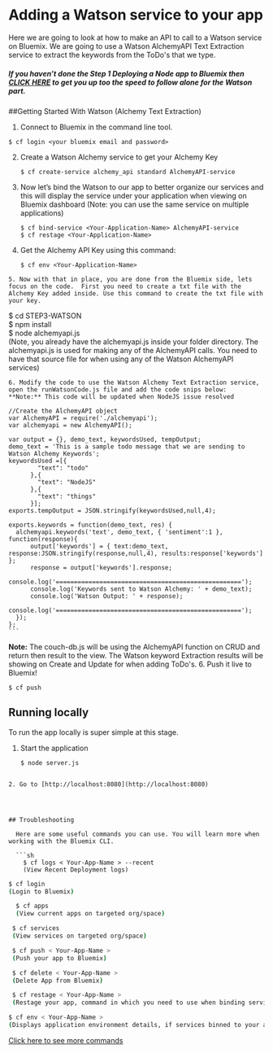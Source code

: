 # Adding a Watson service to your app

Here we are going to look at how to make an API to call to a Watson service on Bluemix. We are going to use a Watson AlchemyAPI Text Extraction service to extract the keywords from the ToDo's that we type.


##### If you haven’t done the Step 1 Deploying a Node app to Bluemix then **[CLICK HERE](https://github.com/Twanawebtech/Bluemix-Guide-Node/tree/master/clone)** to get you up too the speed to follow alone for the Watson part.     



##Getting Started With Watson (Alchemy Text Extraction)

1. Connect to Bluemix in the command line tool.
  ```
  $ cf login <your bluemix email and password>
  ```

2. Create a Watson Alchemy service to get your Alchemy Key
   ```
   $ cf create-service alchemy_api standard AlchemyAPI-service
   ```

3. Now let’s bind the Watson to our app to better organize our services and this will display the service under your application when viewing on Bluemix dashboard (Note: you can use the same service on multiple applications)
   ```
   $ cf bind-service <Your-Application-Name> AlchemyAPI-service
   $ cf restage <Your-Application-Name>
   ```

4. Get the Alchemy API Key using this command:
   ```
   $ cf env <Your-Application-Name>
```
5. Now with that in place, you are done from the Bluemix side, lets focus on the code.  First you need to create a txt file with the Alchemy Key added inside. Use this command to create the txt file with your key.
   ```
   $ cd STEP3-WATSON   
   $ npm install          
   $ node alchemyapi.js <Your-Watson AlchemyAPI-Key>  
   (Note, you already have the alchemyapi.js inside your folder directory. The alchemyapi.js is used for making any of the AlchemyAPI calls. You need to have that source file for when using any of the Watson AlchemyAPI services)  
```
6. Modify the code to use the Watson Alchemy Text Extraction service, open the runWatsonCode.js file and add the code snips below:  
**Note:** This code will be updated when NodeJS issue resolved

   ```
    //Create the AlchemyAPI object
    var AlchemyAPI = require('./alchemyapi');
    var alchemyapi = new AlchemyAPI();

    var output = {}, demo_text, keywordsUsed, tempOutput;
    demo_text = 'This is a sample todo message that we are sending to Watson Alchemy Keywords';
    keywordsUsed =[{
            "text": "todo"
          },{
            "text": "NodeJS"
          },{
            "text": "things"
          }];
    exports.tempOutput = JSON.stringify(keywordsUsed,null,4);

    exports.keywords = function(demo_text, res) {
      alchemyapi.keywords('text', demo_text, { 'sentiment':1 }, function(response){
          output['keywords'] = { text:demo_text, response:JSON.stringify(response,null,4), results:response['keywords'] };
          response = output['keywords'].response;
          console.log('===================================================');
          console.log('Keywords sent to Watson Alchemy: ' + demo_text);
          console.log('Watson Output: ' + response);
          console.log('===================================================');
      });
    };
    ```
 **Note:** The couch-db.js will be using the AlchemyAPI function on CRUD and return then result to the view. The Watson keyword Extraction results will be showing on Create and Update for when adding ToDo's.
6. Push it live to Bluemix!
   ```
   $ cf push
```


## Running locally
  To run the app locally is super simple at this stage.

1. Start the application

   ```
   $ node server.js
```

2. Go to [http://localhost:8080](http://localhost:8080)




## Troubleshooting

  Here are some useful commands you can use. You will learn more when working with the Bluemix CLI.

  ```sh
    $ cf logs < Your-App-Name > --recent
    (View Recent Deployment logs)
  ```

  ```sh
  $ cf login
  (Login to Bluemix)
  ```
  ```sh
    $ cf apps
    (View current apps on targeted org/space)
  ```
  ```sh
   $ cf services
   (View services on targeted org/space)
  ```
  ```sh
   $ cf push < Your-App-Name >
   (Push your app to Bluemix)
  ```
  ```sh
   $ cf delete < Your-App-Name >
   (Delete App from Bluemix)
  ```
  ```sh
   $ cf restage < Your-App-Name >
   (Restage your app, command in which you need to use when binding services)
  ```
  ```sh
  $ cf env < Your-App-Name >
  (Displays application environment details, if services binned to your app such as a database then you can see your Database details as well using this command)
  ```

  [Click here to see more commands](https://console.ng.bluemix.net/docs/cli/reference/bluemix_cli/index.html)
